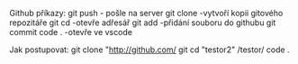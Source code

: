 Github příkazy:
git push - pošle na server
git clone -vytvoří kopii gitového repozitáře
git  cd -otevře adřesář
git add -přidání souboru do githubu
git commit
code . -otevře ve vscode

Jak postupovat:
git clone "http://github.com/
git cd "testor2"
/testor/ code .